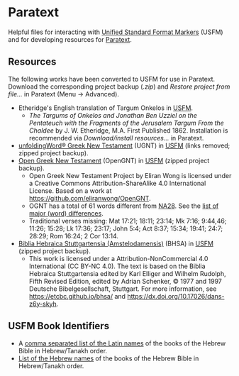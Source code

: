 # Paratext

Helpful files for interacting with [Unified Standard Format Markers](https://ubsicap.github.io/usfm/index.html) (USFM) and for developing resources for [Paratext](https://paratext.org/).

## Resources
The following works have been converted to USFM for use in Paratext. Download the corresponding project backup (*.zip*) and *Restore project from file...* in Paratext (Menu → Advanced). 
* Etheridge's English translation of Targum Onkelos in [USFM](https://github.com/drwwww/Paratext/tree/master/Resources/Targum%20Onkelos%20Etheridge).
  * *The Targums of Onkelos and Jonathan Ben Uzziel on the Pentateuch with the Fragments of the Jerusalem Targum From the Chaldee* by J. W. Etheridge, M.A. First Published 1862. Installation is recommended via *Download/install resources...* in Paratext. 
* [unfoldingWord® Greek New Testament](https://git.door43.org/unfoldingWord/el-x-koine_ugnt) (UGNT) in [USFM](https://github.com/drwwww/Paratext/tree/master/Resources/unfoldingWord%20Greek%20New%20Testament) (links removed; zipped project backup).
* [Open Greek New Testament](https://github.com/eliranwong/OpenGNT) (OpenGNT) in [USFM](https://github.com/drwwww/Paratext/tree/master/Resources/OpenGNT) (zipped project backup).
  * Open Greek New Testament Project by Eliran Wong is licensed under a Creative Commons Attribution-ShareAlike 4.0 International License. Based on a work at https://github.com/eliranwong/OpenGNT.
  * OGNT has a total of 61 words different from [NA28](https://en.wikipedia.org/wiki/Nestle_Aland). See the [list of major (word) differences](https://github.com/eliranwong/OpenGNT/blob/master/mapping_BGB/compare_OGNT_NA28/diff_main.tsv).
  * Traditional verses missing: Mat 17:21; 18:11; 23:14; Mk 7:16; 9:44,46; 11:26; 15:28; Lk 17:36; 23:17; John 5:4; Act 8:37; 15:34; 19:41; 24:7; 28:29; Rom 16:24; 2 Cor 13:14.
* [Biblia Hebraica Stuttgartensia (Amstelodamensis)](https://etcbc.github.io/bhsa/) (BHSA) in [USFM](https://github.com/drwwww/Paratext/tree/master/Resources/BHSA) (zipped project backup).
  * This work is licensed under a Attribution-NonCommercial 4.0 International (CC BY-NC 4.0). The text is based on the Biblia Hebraica Stuttgartensia edited by Karl Elliger and Wilhelm Rudolph, Fifth Revised Edition, edited by Adrian Schenker, © 1977 and 1997 Deutsche Bibelgesellschaft, Stuttgart. For more information, see https://etcbc.github.io/bhsa/ and https://dx.doi.org/10.17026/dans-z6y-skyh.

## USFM Book Identifiers
* A [comma separated list of the Latin names](https://github.com/drwwww/Paratext/blob/master/USFM%20Book%20Identifiers/Latin%20names%20Hebrew%20Bible%20books%20in%20BHS%20order.txt) of the books of the Hebrew Bible in Hebrew/Tanakh order.
* [List of the Hebrew names](https://github.com/drwwww/Paratext/blob/master/USFM%20Book%20Identifiers/Hebrew%20Bible%20book%20names%20in%20BHS%20order.txt) of the books of the Hebrew Bible in Hebrew/Tanakh order.

